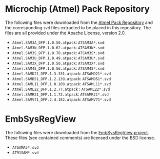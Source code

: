 Microchip (Atmel) Pack Repository
=================================

The following files were downloaded from the [Atmel Pack
Repository](http://packs.download.atmel.com/) and the corresponding `svd` files
extracted to be placed in this repository. The files are all provided under the
Apache License, version 2.0.

* `Atmel.SAM3A_DFP.1.0.50.atpack`: `ATSAM3A*.svd`
* `Atmel.SAM3N_DFP.1.0.62.atpack`: `ATSAM3N*.svd`
* `Atmel.SAM3S_DFP.1.0.70.atpack`: `ATSAM3S*.svd`
* `Atmel.SAM3U_DFP.1.0.49.atpack`: `ATSAM3U*.svd`
* `Atmel.SAM3X_DFP.1.0.50.atpack`: `ATSAM3X*.svd`
* `Atmel.SAM4S_DFP.1.0.56.atpack`: `ATSAM4S*.svd`
* `Atmel.SAMD21_DFP.1.3.331.atpack`: `ATSAMD21*.svd`
* `Atmel.SAMD51_DFP.1.2.139.atpack`: `ATSAMD51*.svd`
* `Atmel.SAML11_DFP.1.0.109.atpack`: `ATSAML11*.svd`
* `Atmel.SAML22_DFP.1.2.77.atpack` : `ATSAML22*.svd`
* `Atmel.SAMR21_DFP.1.1.72.atpack`: `ATSAMR21*.svd`
* `Atmel.SAMV71_DFP.2.4.182.atpack`: `ATSAMV71*.svd`

EmbSysRegView
=============

The following files were downloaded from the [EmbSysRegView
project](http://embsysregview.sourceforge.net/). These files (see contained
comments) are licensed under the BSD license.

* `ATSAMA5*.svd`
* `AT91SAM*.svd`
